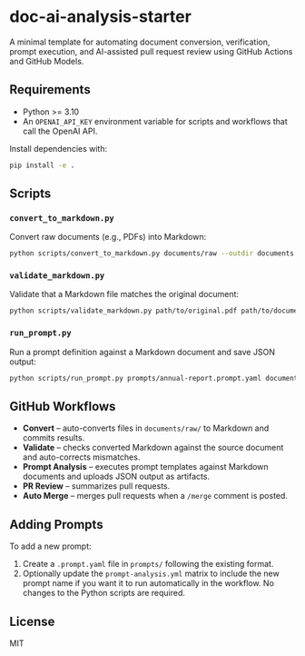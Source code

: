 # doc-ai-analysis-starter

A minimal template for automating document conversion, verification, prompt execution, and AI-assisted pull request review using GitHub Actions and GitHub Models.

## Requirements

- Python >= 3.10
- An `OPENAI_API_KEY` environment variable for scripts and workflows that call the OpenAI API.

Install dependencies with:

```bash
pip install -e .
```

## Scripts

### `convert_to_markdown.py`

Convert raw documents (e.g., PDFs) into Markdown:

```bash
python scripts/convert_to_markdown.py documents/raw --outdir documents
```

### `validate_markdown.py`

Validate that a Markdown file matches the original document:

```bash
python scripts/validate_markdown.py path/to/original.pdf path/to/document.md
```

### `run_prompt.py`

Run a prompt definition against a Markdown document and save JSON output:

```bash
python scripts/run_prompt.py prompts/annual-report.prompt.yaml documents/example.md --outdir outputs/annual-report
```

## GitHub Workflows

- **Convert** – auto-converts files in `documents/raw/` to Markdown and commits results.
- **Validate** – checks converted Markdown against the source document and auto-corrects mismatches.
- **Prompt Analysis** – executes prompt templates against Markdown documents and uploads JSON output as artifacts.
- **PR Review** – summarizes pull requests.
- **Auto Merge** – merges pull requests when a `/merge` comment is posted.

## Adding Prompts

To add a new prompt:

1. Create a `.prompt.yaml` file in `prompts/` following the existing format.
2. Optionally update the `prompt-analysis.yml` matrix to include the new prompt name if you want it to run automatically in the workflow.
No changes to the Python scripts are required.

## License

MIT

